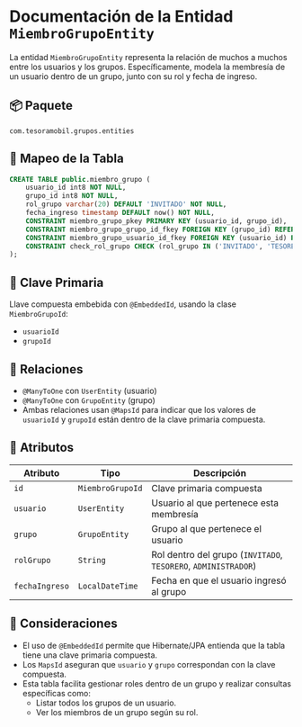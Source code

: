 
# Documentación de la Entidad `MiembroGrupoEntity`

La entidad `MiembroGrupoEntity` representa la relación de muchos a muchos entre los usuarios y los grupos. Específicamente, modela la membresía de un usuario dentro de un grupo, junto con su rol y fecha de ingreso.

## 📦 Paquete
`com.tesoramobil.grupos.entities`

## 🧩 Mapeo de la Tabla
```sql
CREATE TABLE public.miembro_grupo (
    usuario_id int8 NOT NULL,
    grupo_id int8 NOT NULL,
    rol_grupo varchar(20) DEFAULT 'INVITADO' NOT NULL,
    fecha_ingreso timestamp DEFAULT now() NOT NULL,
    CONSTRAINT miembro_grupo_pkey PRIMARY KEY (usuario_id, grupo_id),
    CONSTRAINT miembro_grupo_grupo_id_fkey FOREIGN KEY (grupo_id) REFERENCES public."groups"(id),
    CONSTRAINT miembro_grupo_usuario_id_fkey FOREIGN KEY (usuario_id) REFERENCES public.users(id),
    CONSTRAINT check_rol_grupo CHECK (rol_grupo IN ('INVITADO', 'TESORERO', 'ADMINISTRADOR'))
);
```

## 🔑 Clave Primaria
Llave compuesta embebida con `@EmbeddedId`, usando la clase `MiembroGrupoId`:
- `usuarioId`
- `grupoId`

## 🔗 Relaciones

- `@ManyToOne` con `UserEntity` (usuario)
- `@ManyToOne` con `GrupoEntity` (grupo)
- Ambas relaciones usan `@MapsId` para indicar que los valores de `usuarioId` y `grupoId` están dentro de la clave primaria compuesta.

## 🧠 Atributos

| Atributo        | Tipo              | Descripción                                       |
|-----------------|-------------------|---------------------------------------------------|
| `id`            | `MiembroGrupoId`  | Clave primaria compuesta                         |
| `usuario`       | `UserEntity`      | Usuario al que pertenece esta membresía          |
| `grupo`         | `GrupoEntity`     | Grupo al que pertenece el usuario                |
| `rolGrupo`      | `String`          | Rol dentro del grupo (`INVITADO`, `TESORERO`, `ADMINISTRADOR`) |
| `fechaIngreso`  | `LocalDateTime`   | Fecha en que el usuario ingresó al grupo         |

## 📝 Consideraciones

- El uso de `@EmbeddedId` permite que Hibernate/JPA entienda que la tabla tiene una clave primaria compuesta.
- Los `MapsId` aseguran que `usuario` y `grupo` correspondan con la clave compuesta.
- Esta tabla facilita gestionar roles dentro de un grupo y realizar consultas específicas como:
  - Listar todos los grupos de un usuario.
  - Ver los miembros de un grupo según su rol.

